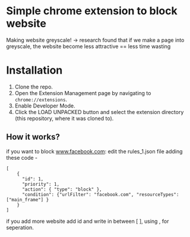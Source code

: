 # Simple chrome extension to block website

Making website greyscale!
-> research found that if we make a page into greyscale, the website become less attractive == less time wasting

# Installation
1. Clone the repo.
2. Open the Extension Management page by navigating to `chrome://extensions`.
3. Enable Developer Mode.
4. Click the LOAD UNPACKED button and select the extension directory (this repository, where it was cloned to).

## How it works?
if you want to block www.facebook.com:
edit the rules_1.json file adding these code - 
```
[
    {
      "id": 1,
      "priority": 1,
      "action": { "type": "block" },
      "condition": {"urlFilter": "facebook.com", "resourceTypes": ["main_frame"] }
    }
]
```
if you add more website add id and write in between [ ], using , for seperation. 

